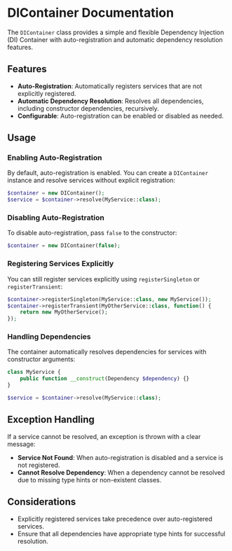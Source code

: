 # DIContainer Documentation

The `DIContainer` class provides a simple and flexible Dependency Injection (DI) Container with auto-registration and automatic dependency resolution features.

## Features

- **Auto-Registration**: Automatically registers services that are not explicitly registered.
- **Automatic Dependency Resolution**: Resolves all dependencies, including constructor dependencies, recursively.
- **Configurable**: Auto-registration can be enabled or disabled as needed.

## Usage

### Enabling Auto-Registration

By default, auto-registration is enabled. You can create a `DIContainer` instance and resolve services without explicit registration:

```php
$container = new DIContainer();
$service = $container->resolve(MyService::class);
```

### Disabling Auto-Registration

To disable auto-registration, pass `false` to the constructor:

```php
$container = new DIContainer(false);
```

### Registering Services Explicitly

You can still register services explicitly using `registerSingleton` or `registerTransient`:

```php
$container->registerSingleton(MyService::class, new MyService());
$container->registerTransient(MyOtherService::class, function() {
    return new MyOtherService();
});
```

### Handling Dependencies

The container automatically resolves dependencies for services with constructor arguments:

```php
class MyService {
    public function __construct(Dependency $dependency) {}
}

$service = $container->resolve(MyService::class);
```

## Exception Handling

If a service cannot be resolved, an exception is thrown with a clear message:

- **Service Not Found**: When auto-registration is disabled and a service is not registered.
- **Cannot Resolve Dependency**: When a dependency cannot be resolved due to missing type hints or non-existent classes.

## Considerations

- Explicitly registered services take precedence over auto-registered services.
- Ensure that all dependencies have appropriate type hints for successful resolution.

